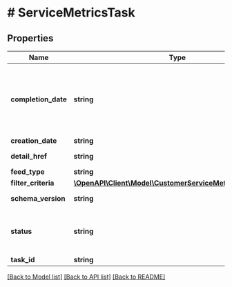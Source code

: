 # # ServiceMetricsTask

## Properties

Name | Type | Description | Notes
------------ | ------------- | ------------- | -------------
**completion_date** | **string** | The timestamp when the customer service metrics task went into the COMPLETED or COMPLETED_WITH_ERROR state. This field is only returned if the status is one of the two completed values. This state means that eBay has compiled the report for the seller based on the seller&amp;rsquo;s filter criteria, and the seller can run a getResultFile call to download the report. | [optional]
**creation_date** | **string** | The date the customer service metrics task was created. | [optional]
**detail_href** | **string** | The relative getCustomerServiceMetricTask call URI path to retrieve the corresponding task. | [optional]
**feed_type** | **string** | The feed type associated with the task. | [optional]
**filter_criteria** | [**\OpenAPI\Client\Model\CustomerServiceMetricsFilterCriteria**](CustomerServiceMetricsFilterCriteria.md) |  | [optional]
**schema_version** | **string** | The schema version number of the file format. If omitted, the default value is used. Default value: 1.0 | [optional]
**status** | **string** | An enumeration value that indicates the state of the task. See FeedStatusEnum for values. For implementation help, refer to &lt;a href&#x3D;&#39;https://developer.ebay.com/api-docs/sell/feed/types/api:FeedStatusEnum&#39;&gt;eBay API documentation&lt;/a&gt; | [optional]
**task_id** | **string** | The unique eBay-assigned ID of the task. | [optional]

[[Back to Model list]](../../README.md#models) [[Back to API list]](../../README.md#endpoints) [[Back to README]](../../README.md)
